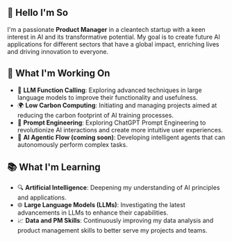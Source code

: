 ## 🔮 Hello I'm So
I'm a passionate **Product Manager** in a cleantech startup with a keen interest in AI and its transformative potential. My goal is to create future AI applications for different sectors that have a global impact, enriching lives and driving innovation to everyone.
## 🌱 What I'm Working On
- 🧠 **LLM Function Calling**: Exploring advanced techniques in large language models to improve their functionality and usefulness.
- 🌍 **Low Carbon Computing**: Initiating and managing projects aimed at reducing the carbon footprint of AI training processes.
- 💬 **Prompt Engineering**: Exploring ChatGPT Prompt Engineering to revolutionize AI interactions and create more intuitive user experiences.
- 🤖 **AI Agentic Flow (coming soon)**: Developing intelligent agents that can autonomously perform complex tasks.
## 📚 What I'm Learning
- 🔍 **Artificial Intelligence**: Deepening my understanding of AI principles and applications.
- 🌐 **Large Language Models (LLMs)**: Investigating the latest advancements in LLMs to enhance their capabilities.
- 📈 **Data and PM Skills**: Continuously improving my data analysis and product management skills to better serve my projects and teams.
